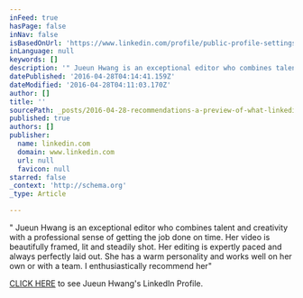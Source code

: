 ```yaml
---
inFeed: true
hasPage: false
inNav: false
isBasedOnUrl: 'https://www.linkedin.com/profile/public-profile-settings?trk=prof-edit-edit-public_profile'
inLanguage: null
keywords: []
description: '" Jueun Hwang is an exceptional editor who combines talent and creativity with a professional sense of getting the job done on time. Her video is beautifully framed, lit and steadily shot. Her editing is expertly paced and always perfectly laid out. She has a warm personality and works well on her own or with a team. I enthusiastically recommend her"'
datePublished: '2016-04-28T04:14:41.159Z'
dateModified: '2016-04-28T04:11:03.170Z'
author: []
title: ''
sourcePath: _posts/2016-04-28-recommendations-a-preview-of-what-linkedin-members-have-to-s.md
published: true
authors: []
publisher:
  name: linkedin.com
  domain: www.linkedin.com
  url: null
  favicon: null
starred: false
_context: 'http://schema.org'
_type: Article

---
```

" Jueun Hwang is an exceptional editor who combines talent and creativity with a professional sense of getting the job done on time. Her video is beautifully framed, lit and steadily shot. Her editing is expertly paced and always perfectly laid out. She has a warm personality and works well on her own or with a team. I enthusiastically recommend her"

[CLICK HERE][0] to see Jueun Hwang's LinkedIn Profile.

[0]: www.linkedin.com/in/jueunhwang